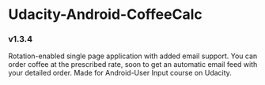 # Udacity-Android-CoffeeCalc
### v1.3.4
Rotation-enabled single page application with added email support. You can order coffee at the prescribed rate, soon to get an automatic email feed with your detailed order. Made for Android-User Input course on Udacity. 
